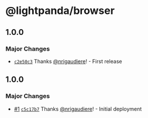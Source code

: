 # @lightpanda/browser

## 1.0.0

### Major Changes

- [`c2e50c3`](https://github.com/lightpanda-io/node-packages/commit/c2e50c32f0e349eb6b8e5ef3f1de8e068642f34a) Thanks [@nrigaudiere](https://github.com/nrigaudiere)! - First release

## 1.0.0

### Major Changes

- [#1](https://github.com/lightpanda-io/node-packages/pull/1) [`c5c17b7`](https://github.com/lightpanda-io/node-packages/commit/c5c17b708e10ea1373033873cd308e6ed1e3783f) Thanks [@nrigaudiere](https://github.com/nrigaudiere)! - Initial deployment
